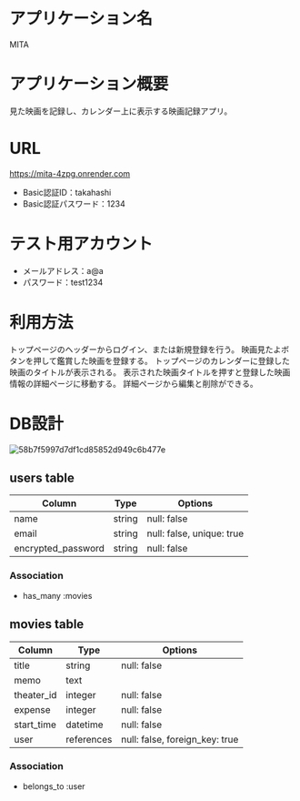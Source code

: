 # アプリケーション名

MITA

# アプリケーション概要

見た映画を記録し、カレンダー上に表示する映画記録アプリ。

# URL

https://mita-4zpg.onrender.com

* Basic認証ID：takahashi  
* Basic認証パスワード：1234

# テスト用アカウント

* メールアドレス：a@a  
* パスワード：test1234

# 利用方法

トップページのヘッダーからログイン、または新規登録を行う。
映画見たよボタンを押して鑑賞した映画を登録する。
トップページのカレンダーに登録した映画のタイトルが表示される。
表示された映画タイトルを押すと登録した映画情報の詳細ページに移動する。
詳細ページから編集と削除ができる。

# DB設計

![58b7f5997d7df1cd85852d949c6b477e](https://github.com/mika0715/mita/assets/162863614/deb93232-91e8-4792-bc6e-8679db66396f)


## users table

| Column             | Type       | Options                        |
|--------------------|------------|--------------------------------|
| name               | string     | null: false                    |
| email              | string     | null: false, unique: true      |
| encrypted_password | string     | null: false                    |


### Association

* has_many :movies


## movies table

| Column             | Type       | Options                        |
|--------------------|------------|--------------------------------|
| title              | string     | null: false                    |
| memo               | text       |                                |
| theater_id         | integer    | null: false                    |
| expense            | integer    | null: false                    |
| start_time         | datetime   | null: false                    |
| user               | references | null: false, foreign_key: true |

### Association

* belongs_to :user